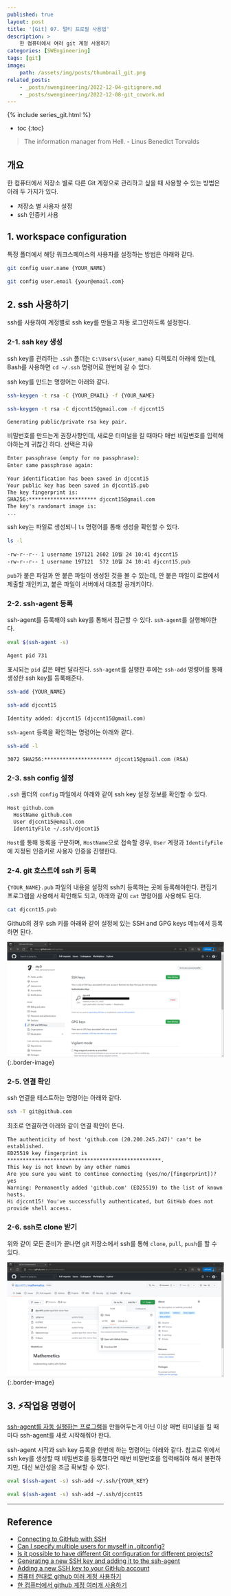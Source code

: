 ```yaml
---
published: true
layout: post
title: '[Git] 07. 멀티 프로필 사용법'
description: >
    한 컴퓨터에서 여러 git 계정 사용하기
categories: [SWEngineering]
tags: [git]
image:
    path: /assets/img/posts/thumbnail_git.png
related_posts:
    - _posts/swengineering/2022-12-04-gitignore.md
    - _posts/swengineering/2022-12-08-git_cowork.md
---
```

{% include series_git.html %}
* toc
{:toc}

> The information manager from Hell. - Linus Benedict Torvalds

## 개요

한 컴퓨터에서 저장소 별로 다른 Git 계정으로 관리하고 싶을 때 사용할 수 있는 방법은 아래 두 가지가 있다.  

- 저장소 별 사용자 설정
- ssh 인증키 사용

## 1. workspace configuration

특정 폴더에서 해당 워크스페이스의 사용자를 설정하는 방법은 아래와 같다.  

```bash
git config user.name {YOUR_NAME}
```

```bash
git config user.email {your@email.com}
```

## 2. ssh 사용하기

ssh를 사용하여 계정별로 ssh key를 만들고 자동 로그인하도록 설정한다.  

### 2-1. ssh key 생성

ssh key를 관리하는 `.ssh` 폴더는 `C:\Users\{user_name}` 디렉토리 아래에 있는데, Bash를 사용하면 `cd ~/.ssh` 명령어로 한번에 갈 수 있다.  

ssh key를 만드는 명령어는 아래와 같다.  

```bash
ssh-keygen -t rsa -C {YOUR_EMAIL} -f {YOUR_NAME}
```

```bash
ssh-keygen -t rsa -C djccnt15@gmail.com -f djccnt15
```
```
Generating public/private rsa key pair.
```

비밀번호를 만드는게 권장사항인데, 새로운 터미널을 킬 때마다 매번 비밀번호를 입력해야하는게 귀찮긴 하다. 선택은 자유  

```bat
Enter passphrase (empty for no passphrase):
Enter same passphrase again:
```
```
Your identification has been saved in djccnt15
Your public key has been saved in djccnt15.pub
The key fingerprint is:
SHA256:********************** djccnt15@gmail.com
The key's randomart image is:
...
```

ssh key는 파일로 생성되니 `ls` 명령어를 통해 생성을 확인할 수 있다.  

```bash
ls -l
```
```
-rw-r--r-- 1 username 197121 2602 10월 24 10:41 djccnt15
-rw-r--r-- 1 username 197121  572 10월 24 10:41 djccnt15.pub
```

`pub`가 붙은 파일과 안 붙은 파일이 생성된 것을 볼 수 있는데, 안 붙은 파일이 로컬에서 제출할 개인키고, 붙은 파일이 서버에서 대조할 공개키이다.  

### 2-2. ssh-agent 등록

ssh-agent를 등록해야 ssh key를 통해서 접근할 수 있다. `ssh-agent`를 실행해야한다.  

```bash
eval $(ssh-agent -s)
```
```
Agent pid 731
```

표시되는 `pid` 값은 매번 달라진다. `ssh-agent`를 실행한 후에는 `ssh-add` 명령어를 통해 생성한 ssh key를 등록해준다.  

```bash
ssh-add {YOUR_NAME}
```

```bash
ssh-add djccnt15
```
```
Identity added: djccnt15 (djccnt15@gmail.com)
```

`ssh-agent` 등록을 확인하는 명령어는 아래와 같다.  

```bash
ssh-add -l
```
```
3072 SHA256:********************** djccnt15@gmail.com (RSA)
```

### 2-3. ssh config 설정

`.ssh` 폴더의 `config` 파일에서 아래와 같이 ssh key 설정 정보를 확인할 수 있다.  

```
Host github.com
  HostName github.com
  User djccnt15@email.com
  IdentityFile ~/.ssh/djccnt15
```

`Host`를 통해 등록을 구분하며, `HostName`으로 접속할 경우, `User` 계정과 `IdentifyFile`에 지정된 인증키로 사용자 인증을 진행한다.  

### 2-4. git 호스트에 ssh 키 등록

`{YOUR_NAME}.pub` 파일의 내용을 설정의 ssh키 등록하는 곳에 등록해야한다. 편집기 프로그램을 사용해서 확인해도 되고, 아래와 같이 `cat` 명령어를 사용해도 된다.  

```bash
cat djccnt15.pub
```

Github의 경우 ssh 키를 아래와 같이 설정에 있는 SSH and GPG keys 메뉴에서 등록하면 된다.  

![github_sshkey_01](/assets/img/posts/github_sshkey_01.png)
{:.border-image}

### 2-5. 연결 확인

ssh 연결을 테스트하는 명령어는 아래와 같다.  

```bash
ssh -T git@github.com
```

최초로 연결하면 아래와 같이 연결 확인이 뜬다.  

```
The authenticity of host 'github.com (20.200.245.247)' can't be established.
ED25519 key fingerprint is **************************************************.
This key is not known by any other names
Are you sure you want to continue connecting (yes/no/[fingerprint])? yes
Warning: Permanently added 'github.com' (ED25519) to the list of known hosts.
Hi djccnt15! You've successfully authenticated, but GitHub does not provide shell access.
```

### 2-6. ssh로 clone 받기

위와 같이 모든 준비가 끝나면 git 저장소에서 ssh를 통해 `clone`, `pull`, `push`를 할 수 있다.  

![github_sshkey_02](/assets/img/posts/github_sshkey_02.png)
{:.border-image}

## 3. ⚡작업용 명령어

[ssh-agent를 자동 실행하는 프로그램](https://docs.github.com/en/authentication/connecting-to-github-with-ssh/working-with-ssh-key-passphrases#auto-launching-ssh-agent-on-git-for-windows)을 만들어두는게 아닌 이상 매번 터미널을 킬 때마다 ssh-agent를 새로 시작해줘야 한다.  

ssh-agent 시작과 ssh key 등록을 한번에 하는 명령어는 아래와 같다. 참고로 위에서 ssh key를 생성할 때 비밀번호를 등록했다면 매번 비밀번호를 입력해줘야 해서 불편하지만, 대신 보안성을 조금 확보할 수 있다.  

```bash
eval $(ssh-agent -s) ssh-add ~/.ssh/{YOUR_KEY}
```

```bash
eval $(ssh-agent -s) ssh-add ~/.ssh/djccnt15
```

---
## Reference
- [Connecting to GitHub with SSH](https://docs.github.com/en/authentication/connecting-to-github-with-ssh)
- [Can I specify multiple users for myself in .gitconfig?](https://stackoverflow.com/questions/4220416/can-i-specify-multiple-users-for-myself-in-gitconfig)
- [Is it possible to have different Git configuration for different projects?](https://stackoverflow.com/questions/8801729/is-it-possible-to-have-different-git-configuration-for-different-projects)
- [Generating a new SSH key and adding it to the ssh-agent](https://docs.github.com/en/enterprise/2.16/user/github/authenticating-to-github/generating-a-new-ssh-key-and-adding-it-to-the-ssh-agent)
- [Adding a new SSH key to your GitHub account](https://docs.github.com/en/enterprise/2.16/user/github/authenticating-to-github/adding-a-new-ssh-key-to-your-github-account)
- [컴퓨터 한대로 github 여러 계정 사용하기](https://www.irgroup.org/posts/github-%EC%BB%B4%ED%93%A8%ED%84%B0-%ED%95%9C%EB%8C%80%EB%A1%9C-%EC%97%AC%EB%9F%AC-%EA%B3%84%EC%A0%95-%EC%82%AC%EC%9A%A9%ED%95%98%EA%B8%B0/)
- [한 컴퓨터에서 github 계정 여러개 사용하기](https://usingu.co.kr/frontend/git/%ED%95%9C-%EC%BB%B4%ED%93%A8%ED%84%B0%EC%97%90%EC%84%9C-github-%EA%B3%84%EC%A0%95-%EC%97%AC%EB%9F%AC%EA%B0%9C-%EC%82%AC%EC%9A%A9%ED%95%98%EA%B8%B0/)